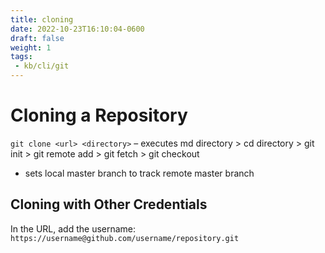 ```yaml
---
title: cloning
date: 2022-10-23T16:10:04-0600
draft: false
weight: 1
tags:
 - kb/cli/git
---
```

# Cloning a Repository
`git clone <url> <directory>` 
– executes md directory > cd directory > git init > git remote add <url> > git fetch > git checkout
- sets local master branch to track remote master branch  

## Cloning with Other Credentials
In the URL, add the username: `https://username@github.com/username/repository.git`
